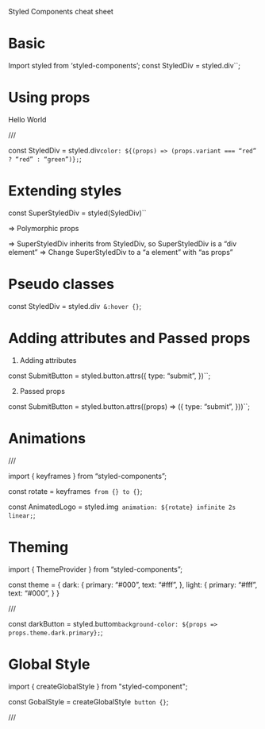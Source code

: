 Styled Components cheat sheet

# Basic

Import styled from ‘styled-components’;
const StyledDiv = styled.div``;

# Using props

<StyledDiv variant=”red”>Hello World</StyledDiv>

///

const StyledDiv = styled.div`color: ${(props) => (props.variant === “red” ? “red” : “green”)};`;

# Extending styles

const SuperStyledDiv = styled(SyledDiv)``

=> Polymorphic props

<SuperStyledDiv></SuperStyledDiv>
=> SuperStyledDiv inherits from StyledDiv, so SuperStyledDiv is a “div element”
=> Change SuperStyledDiv to a “a element” with “as props”
<SuperStyledDiv as=”a”></SuperStyledDiv>

# Pseudo classes

const StyledDiv = styled.div` &:hover {}`;

# Adding attributes and Passed props

1. Adding attributes

const SubmitButton = styled.button.attrs({
type: “submit”,
})``;

2. Passed props

const SubmitButton = styled.button.attrs((props) => ({
type: “submit”,
}))``;

# Animations

///

import { keyframes } from “styled-components”;

const rotate = keyframes` from {} to {}`;

const AnimatedLogo = styled.img` animation: ${rotate} infinite 2s linear;`;

# Theming

import { ThemeProvider } from “styled-components”;

const theme = {
dark: {
primary: “#000”,
text: “#fff”,
},
light: {
primary: “#fff”,
text: “#000”,
}
}

<ThemeProvider theme={theme}>
	<App />
</ThemeProvider>

///

const darkButton = styled.buttom`background-color: ${props => props.theme.dark.primary};`;

# Global Style

import { createGlobalStyle } from "styled-component";

const GobalStyle = createGlobalStyle` button {}`;

///

<ThemeProvider>
  <GlobalStyle />
  <App />
</ThemeProvider>
